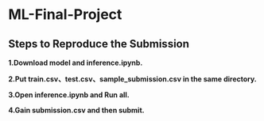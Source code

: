 # ML-Final-Project
## Steps to Reproduce the Submission
**1.Download model and inference.ipynb.**

**2.Put train.csv、test.csv、sample_submission.csv in the same directory.**

**3.Open inference.ipynb and Run all.**

**4.Gain submission.csv and then submit.**
